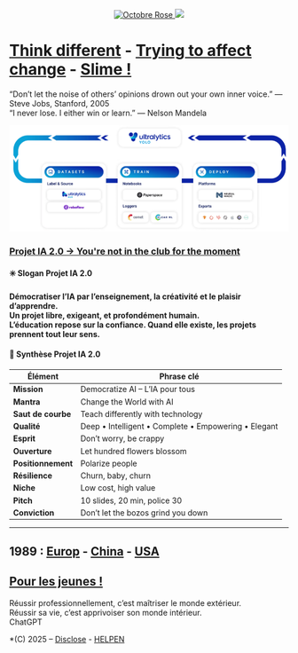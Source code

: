 

<p align="center">
  <a href="https://octobre-rose.ligue-cancer.net/">
    <img alt="Octobre Rose" src="https://img.shields.io/badge/Octobre%20Rose-%23ff69b4?style=for-the-badge">
  </a>
  <a href="https://www.cancerdusein.org/">
    <img src="https://img.shields.io/badge/Soutien-%23ffc0cb?style=for-the-badge" width="60">
  </a>
</p>


# [Think different](https://youtu.be/JHFrR6sD6gw?si=4lZNLp5rvtaKNM9p) - [Trying to affect change](https://youtu.be/XcG6CpxKFnU?si=bR8iyD-ux8ZpVTKn) - [Slime !](https://youtu.be/kMpXyi6L5tc?si=oSxfYEhRz8CaZkZ1)
“Don’t let the noise of others’ opinions drown out your own inner voice.” — Steve Jobs, Stanford, 2005  
“I never lose. I either win or learn.” — Nelson Mandela  
  
![Yo ! Lo !](https://github.com/Math13Net/ultralytics/blob/main/interesting.png "Hello World")

### [Projet IA 2.0 -> You're not in the club for the moment](https://math13net.github.io/projet-IA-2.0/)  
#### ✳️ Slogan Projet IA 2.0
**Démocratiser l’IA par l’enseignement, la créativité et le plaisir d’apprendre.**  
**Un projet libre, exigeant, et profondément humain.**  
**L’éducation repose sur la confiance. Quand elle existe, les projets prennent tout leur sens.**  

#### 🧭 Synthèse Projet IA 2.0
| Élément | Phrase clé |  
|----------|-------------|  
| **Mission** | Democratize AI – L’IA pour tous |  
| **Mantra** | Change the World with AI |  
| **Saut de courbe** | Teach differently with technology |  
| **Qualité** | Deep • Intelligent • Complete • Empowering • Elegant |  
| **Esprit** | Don’t worry, be crappy |  
| **Ouverture** | Let hundred flowers blossom |  
| **Positionnement** | Polarize people |  
| **Résilience** | Churn, baby, churn |  
| **Niche** | Low cost, high value |  
| **Pitch** | 10 slides, 20 min, police 30 |  
| **Conviction** | Don’t let the bozos grind you down |  

---

## 1989 : [Europ](https://youtu.be/FqIEdv3Q3-M?si=DxSXhdzeDDg9gb6T) - [China](https://youtu.be/YeFzeNAHEhU?si=qtgCgs-NC1ovtoof) - [USA](https://youtu.be/FwFduRA_L6Q?si=sveJlYF2nS3J2SC9)
## [Pour les jeunes !](https://youtu.be/nSWfyx7pgfk?si=aDbhQ_yMhUUgw6Zx)

Réussir professionnellement, c’est maîtriser le monde extérieur.  
Réussir sa vie, c’est apprivoiser son monde intérieur.  
ChatGPT

 
*(C) 2025 – [Disclose](https://disclose.ngo/fr) - [HELPEN](https://helpen.fr/)
